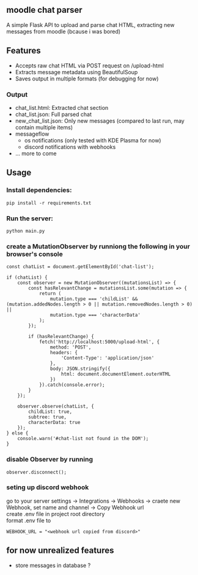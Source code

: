 ## moodle chat parser
A simple Flask API to upload and parse chat HTML, extracting new messages from moodle (bcause i was bored)

## Features

- Accepts raw chat HTML via POST request on /upload-html
- Extracts message metadata using BeautifulSoup
- Saves output in multiple formats (for debugging for now)

### Output
- chat_list.html: Extracted chat section
- chat_list.json: Full parsed chat
- new_chat_list.json: Only new messages (compared to last run, may contain multiple items)
- messageflow 
    - os notifications (only tested with KDE Plasma for now)
    - discord notifications with webhooks  
- ... more to come


## Usage

### Install dependencies:
```
pip install -r requirements.txt
```

### Run the server:
```
python main.py
```

### create a MutationObserver by runniong the following in your browser's console

```
const chatList = document.getElementById('chat-list');

if (chatList) {
    const observer = new MutationObserver((mutationsList) => {
        const hasRelevantChange = mutationsList.some(mutation => {
            return (
                mutation.type === 'childList' && (mutation.addedNodes.length > 0 || mutation.removedNodes.length > 0) ||
                mutation.type === 'characterData'
            );
        });

        if (hasRelevantChange) {
            fetch('http://localhost:5000/upload-html', {
                method: 'POST',
                headers: {
                    'Content-Type': 'application/json'
                },
                body: JSON.stringify({
                    html: document.documentElement.outerHTML
                })
            }).catch(console.error);
        }
    });

    observer.observe(chatList, {
        childList: true,
        subtree: true,
        characterData: true
    });
} else {
    console.warn('#chat-list not found in the DOM');
}
```

### disable Observer by running
```
observer.disconnect();
```

### seting up discord webhook
go to your server settings -> Integrations -> Webhooks -> craete new Webhook, set name and channel -> Copy Webhook url  
create .env file in project root directory  
format .env file to 
```
WEBHOOK_URL = "<webhook url copied from discord>"
```


## for now unrealized features
- store messages in database ?
